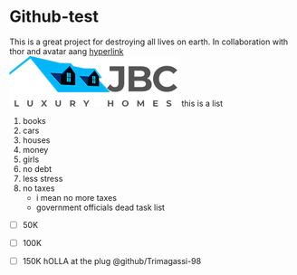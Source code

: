 # Github-test
This is a great project for destroying all lives on earth. In collaboration with thor and avatar aang
[hyperlink](copart.com)
![jbc](Image/JBC_logo.png)
this is a list
1. books
2. cars
3. houses
4. money
5. girls
6. no debt
7. less stress
8. no taxes
   - i mean no more taxes
   - government officials dead
task list
- [ ] 50K
- [ ] 100K
- [ ] 150K
hOLLA at the plug @github/Trimagassi-98

